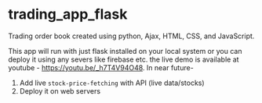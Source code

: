 # trading_app_flask
Trading order book created using python, Ajax, HTML, CSS, and JavaScript.

This app will run with just flask installed on your local system or you can deploy it using any severs like firebase etc.
the live demo is available at youtube - https://youtu.be/_h7T4V94O48. 
In near future-
1. Add live `stock-price-fetching` with API (live data/stocks)
2. Deploy it on web servers
